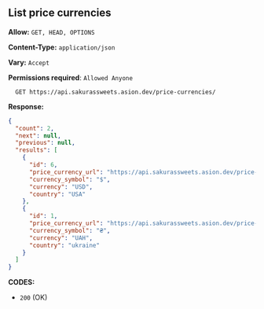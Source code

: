 ## List price currencies

**Allow:** `GET, HEAD, OPTIONS`

**Content-Type:** `application/json`

**Vary:** `Accept`

**Permissions required**: `Allowed Anyone`

```
  GET https://api.sakurassweets.asion.dev/price-currencies/
```

**Response:**

```json
{
  "count": 2,
  "next": null,
  "previous": null,
  "results": [
    {
      "id": 6,
      "price_currency_url": "https://api.sakurassweets.asion.dev/price-currencies/6/",
      "currency_symbol": "$",
      "currency": "USD",
      "country": "USA"
    },
    {
      "id": 1,
      "price_currency_url": "https://api.sakurassweets.asion.dev/price-currencies/1/",
      "currency_symbol": "₴",
      "currency": "UAH",
      "country": "ukraine"
    }
  ]
}
```

**CODES:**

- `200` (OK)
